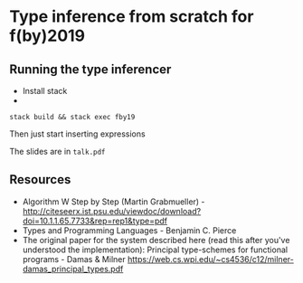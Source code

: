 # Type inference from scratch for f(by)2019

## Running the type inferencer

- Install stack
-

```
stack build && stack exec fby19
```

Then just start inserting expressions

The slides are in `talk.pdf`

## Resources
- Algorithm W Step by Step (Martin Grabmueller) - http://citeseerx.ist.psu.edu/viewdoc/download?doi=10.1.1.65.7733&rep=rep1&type=pdf
- Types and Programming Languages - Benjamin C. Pierce
- The original paper for the system described here (read this after you've understood the implementation):
  Principal type-schemes for functional programs - Damas & Milner https://web.cs.wpi.edu/~cs4536/c12/milner-damas_principal_types.pdf
